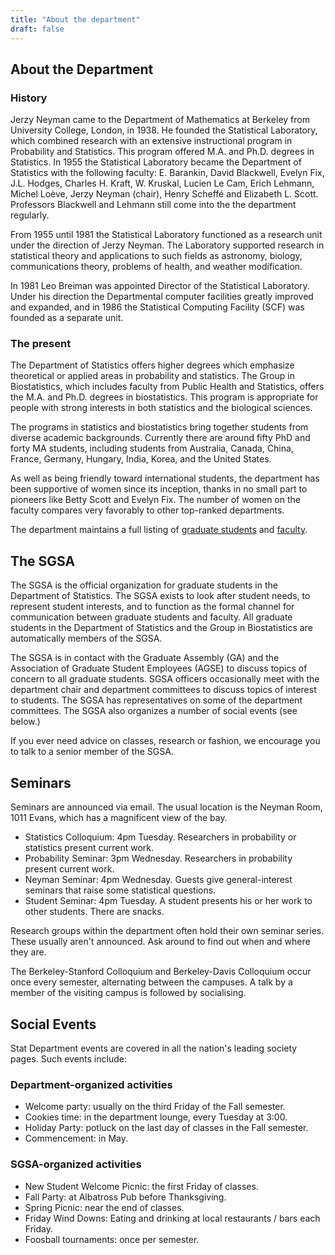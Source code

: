 ```yaml
---
title: "About the department"
draft: false
---
```


## About the Department

### History

Jerzy Neyman came to the Department of Mathematics at Berkeley from University College, London, in 1938. He founded the Statistical Laboratory, which combined research with an extensive instructional program in Probability and Statistics. This program offered M.A. and Ph.D. degrees in Statistics. In 1955 the Statistical Laboratory became the Department of Statistics with the following faculty: E. Barankin, David Blackwell, Evelyn Fix, J.L. Hodges, Charles H. Kraft, W. Kruskal, Lucien Le Cam, Erich Lehmann, Michel Loève, Jerzy Neyman (chair), Henry Scheffé and Elizabeth L. Scott. Professors Blackwell and Lehmann still come into the the department regularly.

From 1955 until 1981 the Statistical Laboratory functioned as a research unit under the direction of Jerzy Neyman. The Laboratory supported research in statistical theory and applications to such fields as astronomy, biology, communications theory, problems of health, and weather modification.

In 1981 Leo Breiman was appointed Director of the Statistical Laboratory. Under his direction the Departmental computer facilities greatly improved and expanded, and in 1986 the Statistical Computing Facility (SCF) was founded as a separate unit.

### The present

The Department of Statistics offers higher degrees which emphasize theoretical or applied areas in probability and statistics. The Group in Biostatistics, which includes faculty from Public Health and Statistics, offers the M.A. and Ph.D. degrees in biostatistics. This program is appropriate for people with strong interests in both statistics and the biological sciences.

The programs in statistics and biostatistics bring together students from diverse academic backgrounds. Currently there are around fifty PhD and forty MA students, including students from Australia, Canada, China, France, Germany, Hungary, India, Korea, and the United States.

As well as being friendly toward international students, the department has been supportive of women since its inception, thanks in no small part to pioneers like Betty Scott and Evelyn Fix. The number of women on the faculty compares very favorably to other top-ranked departments.

The department maintains a full listing of [graduate students](http://statistics.berkeley.edu/people/students) and [faculty](http://statistics.berkeley.edu/people/faculty).

## The SGSA

The SGSA is the official organization for graduate students in the Department of Statistics. The SGSA exists to look after student needs, to represent student interests, and to function as the formal channel for communication between graduate students and faculty. All graduate students in the Department of Statistics and the Group in Biostatistics are automatically members of the SGSA.

The SGSA is in contact with the Graduate Assembly (GA) and the Association of Graduate Student Employees (AGSE) to discuss topics of concern to all graduate students. SGSA officers occasionally meet with the department chair and department committees to discuss topics of interest to students. The SGSA has representatives on some of the department committees. The SGSA also organizes a number of social events (see below.)

If you ever need advice on classes, research or fashion, we encourage you to talk to a senior member of the SGSA.

## Seminars

Seminars are announced via email. The usual location is the Neyman Room, 1011 Evans, which has a magnificent view of the bay.

- Statistics Colloquium: 4pm Tuesday. Researchers in probability or statistics present current work.
- Probability Seminar: 3pm Wednesday. Researchers in probability present current work.
- Neyman Seminar: 4pm Wednesday. Guests give general-interest seminars that raise some statistical questions.
- Student Seminar: 4pm Tuesday. A student presents his or her work to other students. There are snacks.

Research groups within the department often hold their own seminar series. These usually aren't announced. Ask around to find out when and where they are.

The Berkeley-Stanford Colloquium and Berkeley-Davis Colloquium occur once every semester, alternating between the campuses. A talk by a member of the visiting campus is followed by socialising.

## Social Events

Stat Department events are covered in all the nation's leading society pages. Such events include:


### Department-organized activities

- Welcome party: usually on the third Friday of the Fall semester.
- Cookies time: in the department lounge, every Tuesday at 3:00.
- Holiday Party: potluck on the last day of classes in the Fall semester.
- Commencement: in May.

### SGSA-organized activities

- New Student Welcome Picnic: the first Friday of classes.
- Fall Party: at Albatross Pub before Thanksgiving.
- Spring Picnic: near the end of classes.
- Friday Wind Downs: Eating and drinking at local restaurants / bars each Friday.
- Foosball tournaments: once per semester.
